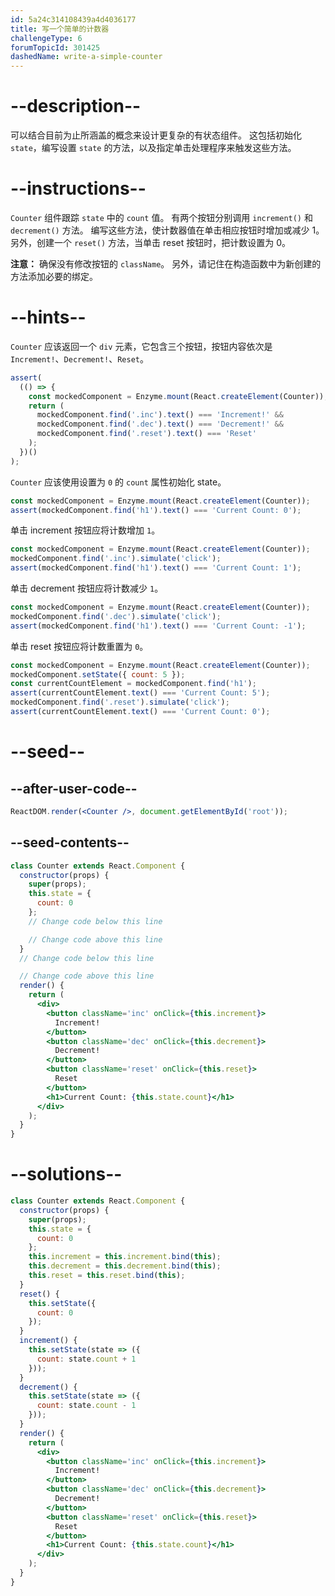 ```yaml
---
id: 5a24c314108439a4d4036177
title: 写一个简单的计数器
challengeType: 6
forumTopicId: 301425
dashedName: write-a-simple-counter
---
```


# --description--

可以结合目前为止所涵盖的概念来设计更复杂的有状态组件。 这包括初始化 `state`，编写设置 `state` 的方法，以及指定单击处理程序来触发这些方法。

# --instructions--

`Counter` 组件跟踪 `state` 中的 `count` 值。 有两个按钮分别调用 `increment()` 和 `decrement()` 方法。 编写这些方法，使计数器值在单击相应按钮时增加或减少 1。 另外，创建一个 `reset()` 方法，当单击 reset 按钮时，把计数设置为 0。

**注意：** 确保没有修改按钮的 `className`。 另外，请记住在构造函数中为新创建的方法添加必要的绑定。

# --hints--

`Counter` 应该返回一个 `div` 元素，它包含三个按钮，按钮内容依次是 `Increment!`、`Decrement!`、`Reset`。

```js
assert(
  (() => {
    const mockedComponent = Enzyme.mount(React.createElement(Counter));
    return (
      mockedComponent.find('.inc').text() === 'Increment!' &&
      mockedComponent.find('.dec').text() === 'Decrement!' &&
      mockedComponent.find('.reset').text() === 'Reset'
    );
  })()
);
```

`Counter` 应该使用设置为 `0` 的 `count` 属性初始化 state。

```js
const mockedComponent = Enzyme.mount(React.createElement(Counter));
assert(mockedComponent.find('h1').text() === 'Current Count: 0');
```

单击 increment 按钮应将计数增加 `1`。

```js
const mockedComponent = Enzyme.mount(React.createElement(Counter));
mockedComponent.find('.inc').simulate('click');
assert(mockedComponent.find('h1').text() === 'Current Count: 1');
```

单击 decrement 按钮应将计数减少 `1`。

```js
const mockedComponent = Enzyme.mount(React.createElement(Counter));
mockedComponent.find('.dec').simulate('click');
assert(mockedComponent.find('h1').text() === 'Current Count: -1');
```

单击 reset 按钮应将计数重置为 `0`。

```js
const mockedComponent = Enzyme.mount(React.createElement(Counter));
mockedComponent.setState({ count: 5 });
const currentCountElement = mockedComponent.find('h1');
assert(currentCountElement.text() === 'Current Count: 5');
mockedComponent.find('.reset').simulate('click');
assert(currentCountElement.text() === 'Current Count: 0');
```

# --seed--

## --after-user-code--

```jsx
ReactDOM.render(<Counter />, document.getElementById('root'));
```

## --seed-contents--

```jsx
class Counter extends React.Component {
  constructor(props) {
    super(props);
    this.state = {
      count: 0
    };
    // Change code below this line

    // Change code above this line
  }
  // Change code below this line

  // Change code above this line
  render() {
    return (
      <div>
        <button className='inc' onClick={this.increment}>
          Increment!
        </button>
        <button className='dec' onClick={this.decrement}>
          Decrement!
        </button>
        <button className='reset' onClick={this.reset}>
          Reset
        </button>
        <h1>Current Count: {this.state.count}</h1>
      </div>
    );
  }
}
```

# --solutions--

```jsx
class Counter extends React.Component {
  constructor(props) {
    super(props);
    this.state = {
      count: 0
    };
    this.increment = this.increment.bind(this);
    this.decrement = this.decrement.bind(this);
    this.reset = this.reset.bind(this);
  }
  reset() {
    this.setState({
      count: 0
    });
  }
  increment() {
    this.setState(state => ({
      count: state.count + 1
    }));
  }
  decrement() {
    this.setState(state => ({
      count: state.count - 1
    }));
  }
  render() {
    return (
      <div>
        <button className='inc' onClick={this.increment}>
          Increment!
        </button>
        <button className='dec' onClick={this.decrement}>
          Decrement!
        </button>
        <button className='reset' onClick={this.reset}>
          Reset
        </button>
        <h1>Current Count: {this.state.count}</h1>
      </div>
    );
  }
}
```
